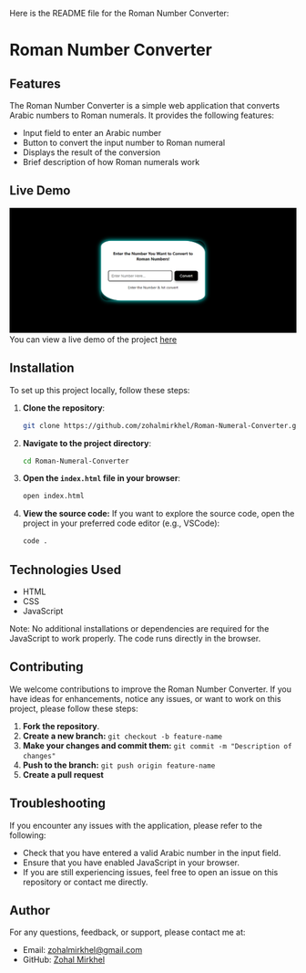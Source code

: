 Here is the README file for the Roman Number Converter:

# Roman Number Converter

## Features

The Roman Number Converter is a simple web application that converts Arabic numbers to Roman numerals. It provides the following features:

* Input field to enter an Arabic number
* Button to convert the input number to Roman numeral
* Displays the result of the conversion
* Brief description of how Roman numerals work


## Live Demo

![alt text](convert.PNG)
You can view a live demo of the project [here](https://zohalmirkhel.github.io/Roman-Numeral-Converter/)


## Installation

To set up this project locally, follow these steps:


1. **Clone the repository**:
   ```bash
   git clone https://github.com/zohalmirkhel/Roman-Numeral-Converter.git
   ```
2. **Navigate to the project directory**:
   ```bash
   cd Roman-Numeral-Converter
   ```

3. **Open the `index.html` file in your browser**:
   ```bash
   open index.html
   ```

4. **View the source code:**
If you want to explore the source code, open the project in your preferred code editor (e.g., VSCode):
   ```bash
   code .
   ```


## Technologies Used

* HTML
* CSS
* JavaScript

Note: No additional installations or dependencies are required for the JavaScript to work properly. The code runs directly in the browser.


## Contributing

We welcome contributions to improve the Roman Number Converter. If you have ideas for enhancements, notice any issues, or want to work on this project, please follow these steps:

1. **Fork the repository**.
2. **Create a new branch:** `git checkout -b feature-name`
3. **Make your changes and commit them:** `git commit -m "Description of changes"`
4. **Push to the branch:** `git push origin feature-name`
5. **Create a pull request**


## Troubleshooting

If you encounter any issues with the application, please refer to the following:

* Check that you have entered a valid Arabic number in the input field.
* Ensure that you have enabled JavaScript in your browser.
* If you are still experiencing issues, feel free to open an issue on this repository or contact me directly.

## Author

For any questions, feedback, or support, please contact me at:
- Email: [zohalmirkhel@gmail.com](mailto:zohalmirkhel@gmail.com)
- GitHub: [Zohal Mirkhel](https://github.com/ZohalMirkhel)